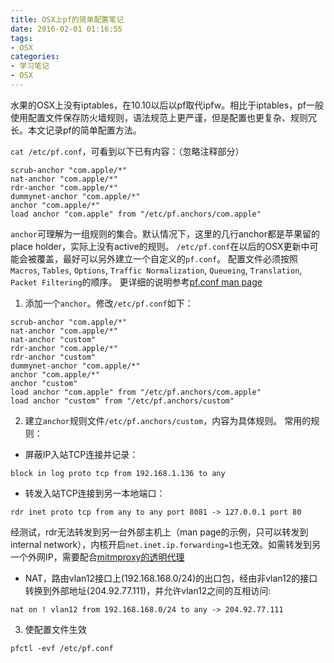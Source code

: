 ```yaml
---
title: OSX上pf的简单配置笔记
date: 2016-02-01 01:16:55
tags:
- OSX
categories:
- 学习笔记
- OSX
---
```


水果的OSX上没有iptables，在10.10以后以pf取代ipfw。相比于iptables，pf一般使用配置文件保存防火墙规则，语法规范上更严谨，但是配置也更复杂、规则冗长。本文记录pf的简单配置方法。

`cat /etc/pf.conf`，可看到以下已有内容：（忽略注释部分）
```
scrub-anchor "com.apple/*"
nat-anchor "com.apple/*"
rdr-anchor "com.apple/*"
dummynet-anchor "com.apple/*"
anchor "com.apple/*"
load anchor "com.apple" from "/etc/pf.anchors/com.apple"
```
`anchor`可理解为一组规则的集合。默认情况下，这里的几行anchor都是苹果留的place holder，实际上没有active的规则。
`/etc/pf.conf`在以后的OSX更新中可能会被覆盖，最好可以另外建立一个自定义的`pf.conf`。
配置文件必须按照`Macros`, `Tables`, `Options`, `Traffic Normalization`, `Queueing`, `Translation`, `Packet Filtering`的顺序。
更详细的说明参考[pf.conf man page](https://developer.apple.com/library/mac/documentation/Darwin/Reference/ManPages/man5/pf.conf.5.html)

1. 添加一个`anchor`。修改`/etc/pf.conf`如下：
  ```
  scrub-anchor "com.apple/*"
  nat-anchor "com.apple/*"
  nat-anchor "custom"
  rdr-anchor "com.apple/*"
  rdr-anchor "custom"
  dummynet-anchor "com.apple/*"
  anchor "com.apple/*"
  anchor "custom"
  load anchor "com.apple" from "/etc/pf.anchors/com.apple"
  load anchor "custom" from "/etc/pf.anchors/custom"
  ```
2. 建立`anchor`规则文件`/etc/pf.anchors/custom`，内容为具体规则。
  常用的规则：
  * 屏蔽IP入站TCP连接并记录：
  ```
  block in log proto tcp from 192.168.1.136 to any
  ```
  * 转发入站TCP连接到另一本地端口：
  ```
  rdr inet proto tcp from any to any port 8081 -> 127.0.0.1 port 80
  ```
  经测试，rdr无法转发到另一台外部主机上（man page的示例，只可以转发到internal network），内核开启`net.inet.ip.forwarding=1`也无效。如需转发到另一个外网IP，需要配合[mitmproxy的透明代理](http://mitmproxy.org/doc/transparent/osx.html)
  * NAT，路由vlan12接口上(192.168.168.0/24)的出口包，经由非vlan12的接口转换到外部地址(204.92.77.111)，并允许vlan12之间的互相访问:
  ```
  nat on ! vlan12 from 192.168.168.0/24 to any -> 204.92.77.111
  ```
3. 使配置文件生效
  ```
  pfctl -evf /etc/pf.conf
  ```
